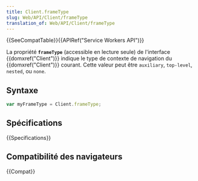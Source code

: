 ```yaml
---
title: Client.frameType
slug: Web/API/Client/frameType
translation_of: Web/API/Client/frameType
---
```


{{SeeCompatTable}}{{APIRef("Service Workers API")}}

La propriété **`frameType`** (accessible en lecture seule) de l'interface {{domxref("Client")}} indique le type de contexte de navigation du {{domxref("Client")}} courant. Cette valeur peut être `auxiliary`, `top-level`, `nested`, ou `none`.

## Syntaxe

```js
var myFrameType = Client.frameType;
```

## Spécifications

{{Specifications}}

## Compatibilité des navigateurs

{{Compat}}
